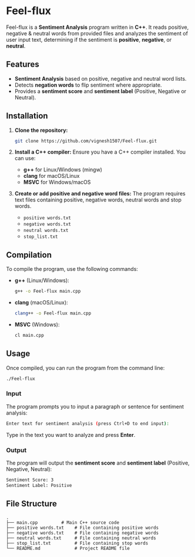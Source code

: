 # Feel-flux

Feel-flux is a **Sentiment Analysis** program written in **C++**. It reads positive, negative & neutral words from provided files and analyzes the sentiment of user input text, determining if the sentiment is **positive**, **negative**, or **neutral**.

## Features
- **Sentiment Analysis** based on positive, negative and neutral word lists.
- Detects **negation words** to flip sentiment where appropriate.
- Provides a **sentiment score** and **sentiment label** (Positive, Negative or Neutral).

## Installation

1. **Clone the repository:**
   ```bash
   git clone https://github.com/vignesh1507/Feel-flux.git
   ```

2. **Install a C++ compiler:**
   Ensure you have a C++ compiler installed. You can use:
   - **g++** for Linux/Windows (mingw)
   - **clang** for macOS/Linux
   - **MSVC** for Windows/macOS

3. **Create or add positive and negative word files:**
   The program requires text files containing positive, negative words, neutral words and stop words.

   - `positive words.txt`
   - `negative words.txt`
   - `neutral words.txt`
   - `stop_list.txt`

## Compilation

To compile the program, use the following commands:

- **g++** (Linux/Windows):
  ```bash
  g++ -o Feel-flux main.cpp
  ```

- **clang** (macOS/Linux):
  ```bash
  clang++ -o Feel-flux main.cpp
  ```

- **MSVC** (Windows):
  ```bash
  cl main.cpp
  ```

## Usage

Once compiled, you can run the program from the command line:

```bash
./Feel-flux
```

### Input

The program prompts you to input a paragraph or sentence for sentiment analysis:

```bash
Enter text for sentiment analysis (press Ctrl+D to end input):
```

Type in the text you want to analyze and press **Enter**.

### Output

The program will output the **sentiment score** and **sentiment label** (Positive, Negative, Neutral):

```bash
Sentiment Score: 3
Sentiment Label: Positive
```

## File Structure

```
.
├── main.cpp         # Main C++ source code
├── positive words.txt    # File containing positive words
├── negative words.txt    # File containing negative words
├── neutral words.txt     # File containing neutral words
├── stop_list.txt         # File containing stop words
└── README.md             # Project README file
```


